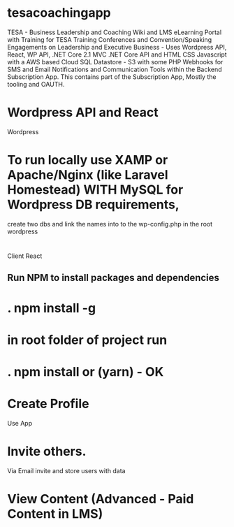 # tesacoachingapp
TESA - Business Leadership and Coaching Wiki and LMS eLearning Portal with Training for TESA Training Conferences and Convention/Speaking Engagements on Leadership and Executive Business - Uses Wordpress API, React, WP API, .NET Core 2.1 MVC .NET Core API and HTML CSS Javascript with a AWS based Cloud SQL Datastore - S3 with some PHP Webhooks for SMS and Email Notifications and Communication Tools within the Backend Subscription App. This contains part of the Subscription App, Mostly the tooling and OAUTH. 

# Wordpress API and React 
Wordpress
# To run locally use XAMP or Apache/Nginx (like Laravel Homestead) WITH MySQL for Wordpress DB requirements, 
create two dbs and link the names into to the wp-config.php in the root wordpress
#
Client React
## Run NPM to install packages and dependencies
# .  npm install -g 
# in root folder of project run 
# .  npm install  or   (yarn) - OK


# Create Profile 
Use App 

# Invite others. 
Via Email invite and store users with data

# View Content (Advanced - Paid Content in LMS) 
